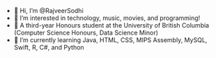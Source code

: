 - 👋 Hi, I’m @RajveerSodhi
- 👀 I’m interested in technology, music, movies, and programming!
- 🏫 A third-year Honours student at the University of British Columbia (Computer Science Honours, Data Science Minor)
- 🌱 I’m currently learning Java, HTML, CSS, MIPS Assembly, MySQL, Swift, R, C#, and Python
<!---
RajveerSodhi/RajveerSodhi is a ✨ special ✨ repository because its `README.md` (this file) appears on your GitHub profile.
You can click the Preview link to take a look at your changes.
--->
